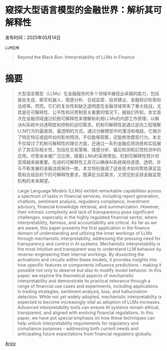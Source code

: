 # 窥探大型语言模型的金融世界：解析其可解释性

发布时间：2025年05月14日

`LLM应用`

> Beyond the Black Box: Interpretability of LLMs in Finance

# 摘要

> 大型语言模型（LLMs）在金融服务的多个领域中展现出卓越的能力，包括报告生成、聊天机器人、情感分析、合规监管、投资建议、金融知识检索和总结等。然而，它们的复杂性和缺乏透明度在金融领域带来了重大挑战，尤其是在可解释性、公平性和问责制至关重要的情况下。据我们所知，本文首次在金融领域通过机制可解释性来理解和利用LLMs的内部工作原理，以解决AI系统中对透明度和控制的迫切需求。机制可解释性是通过逆向工程理解LLM行为的最直观、最透明的方式。通过分解模型中的激活和电路，它揭示了特定特征或组件如何影响预测，不仅能够观察，还能修改模型行为。本文不仅探讨了机制可解释性的理论方面，还通过一系列金融应用场景和实验展示了其实际相关性，包括在交易策略、情感分析、偏见检测和幻觉检测中的应用。尽管尚未被广泛应用，随着LLMs的采用增加，机制可解释性预计将变得越来越重要。先进的可解释性工具可以确保AI系统保持道德、透明，并与不断发展的金融法规保持一致。本文特别强调了这些技术如何帮助满足监管和合规目的下的可解释性要求，既满足当前需求，又预见到全球金融监管机构的未来期望。

> Large Language Models (LLMs) exhibit remarkable capabilities across a spectrum of tasks in financial services, including report generation, chatbots, sentiment analysis, regulatory compliance, investment advisory, financial knowledge retrieval, and summarization. However, their intrinsic complexity and lack of transparency pose significant challenges, especially in the highly regulated financial sector, where interpretability, fairness, and accountability are critical. As far as we are aware, this paper presents the first application in the finance domain of understanding and utilizing the inner workings of LLMs through mechanistic interpretability, addressing the pressing need for transparency and control in AI systems. Mechanistic interpretability is the most intuitive and transparent way to understand LLM behavior by reverse-engineering their internal workings. By dissecting the activations and circuits within these models, it provides insights into how specific features or components influence predictions - making it possible not only to observe but also to modify model behavior. In this paper, we explore the theoretical aspects of mechanistic interpretability and demonstrate its practical relevance through a range of financial use cases and experiments, including applications in trading strategies, sentiment analysis, bias, and hallucination detection. While not yet widely adopted, mechanistic interpretability is expected to become increasingly vital as adoption of LLMs increases. Advanced interpretability tools can ensure AI systems remain ethical, transparent, and aligned with evolving financial regulations. In this paper, we have put special emphasis on how these techniques can help unlock interpretability requirements for regulatory and compliance purposes - addressing both current needs and anticipating future expectations from financial regulators globally.

[Arxiv](https://arxiv.org/abs/2505.24650)